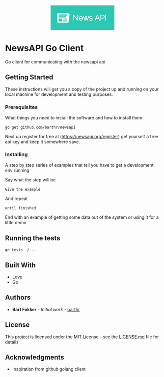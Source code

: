 <p align="center">
    <img src ="logo.png"></img>
</p>

# NewsAPI Go Client

Go client for communicating with the newsapi api.

## Getting Started

These instructions will get you a copy of the project up and running on your local machine for development and testing purposes.

### Prerequisites

What things you need to install the software and how to install them

```
go get github.com/barthr/newsapi
```

Next up register for free at (https://newsapi.org/register) get yourself a free api key and keep it somewhere save.

### Installing

A step by step series of examples that tell you have to get a development env running

Say what the step will be

```
Give the example
```

And repeat

```
until finished
```

End with an example of getting some data out of the system or using it for a little demo

## Running the tests

```
go tests ./...
```

## Built With

* Love
* Go


## Authors

* **Bart Fokker** - *Initial work* - [barthr](https://github.com/barthr)


## License

This project is licensed under the MIT License - see the [LICENSE.md](LICENSE.md) file for details

## Acknowledgments

* Inspiration from github golang client
